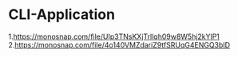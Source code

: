 # CLI-Application

1.https://monosnap.com/file/UIp3TNsKXjTrllqh09w8W5hj2kYlP1 2.https://monosnap.com/file/4o140VMZdariZ9tfSRUqG4ENGQ3bID
